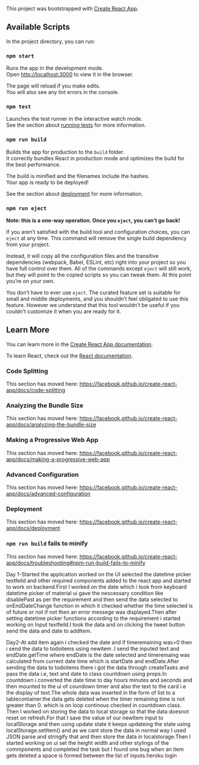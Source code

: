 This project was bootstrapped with [Create React App](https://github.com/facebook/create-react-app).

## Available Scripts

In the project directory, you can run:

### `npm start`

Runs the app in the development mode.<br />
Open [http://localhost:3000](http://localhost:3000) to view it in the browser.

The page will reload if you make edits.<br />
You will also see any lint errors in the console.

### `npm test`

Launches the test runner in the interactive watch mode.<br />
See the section about [running tests](https://facebook.github.io/create-react-app/docs/running-tests) for more information.

### `npm run build`

Builds the app for production to the `build` folder.<br />
It correctly bundles React in production mode and optimizes the build for the best performance.

The build is minified and the filenames include the hashes.<br />
Your app is ready to be deployed!

See the section about [deployment](https://facebook.github.io/create-react-app/docs/deployment) for more information.

### `npm run eject`

**Note: this is a one-way operation. Once you `eject`, you can’t go back!**

If you aren’t satisfied with the build tool and configuration choices, you can `eject` at any time. This command will remove the single build dependency from your project.

Instead, it will copy all the configuration files and the transitive dependencies (webpack, Babel, ESLint, etc) right into your project so you have full control over them. All of the commands except `eject` will still work, but they will point to the copied scripts so you can tweak them. At this point you’re on your own.

You don’t have to ever use `eject`. The curated feature set is suitable for small and middle deployments, and you shouldn’t feel obligated to use this feature. However we understand that this tool wouldn’t be useful if you couldn’t customize it when you are ready for it.

## Learn More

You can learn more in the [Create React App documentation](https://facebook.github.io/create-react-app/docs/getting-started).

To learn React, check out the [React documentation](https://reactjs.org/).

### Code Splitting

This section has moved here: https://facebook.github.io/create-react-app/docs/code-splitting

### Analyzing the Bundle Size

This section has moved here: https://facebook.github.io/create-react-app/docs/analyzing-the-bundle-size

### Making a Progressive Web App

This section has moved here: https://facebook.github.io/create-react-app/docs/making-a-progressive-web-app

### Advanced Configuration

This section has moved here: https://facebook.github.io/create-react-app/docs/advanced-configuration

### Deployment

This section has moved here: https://facebook.github.io/create-react-app/docs/deployment

### `npm run build` fails to minify

This section has moved here: https://facebook.github.io/create-react-app/docs/troubleshooting#npm-run-build-fails-to-minify

Day 1-Started the application worked on the UI selected the datetime picker textfeild and other required components added to the react app and started to work on backend.First I worked on the date which i took from keyboard datetime picker of material ui gave the nescessary condition like disablePast as per the requirement and then send the data selected to onEndDateChange function in which it checked whether the time selected is of future or not if not then an error messege was displayed.Then after setting datetime picker functions according to the requirement i started working on Input textfeild.I took the data and on clicking the tweet button send the data and date to addItem.

Day2-At add item again i checked the date and if timeremaining was>0 then i send the data to todoitems using newitem .I send the inputed text  and endDate.getTime where endDate is the date selected and timeremaing was calculated from current date time which is startDate and endDate.After sending the data to todoitems there i got the data through createTasks and pass the data i.e, text and date to class countdown using props.In countdown i converted the date time to day hours minutes and seconds and then mounted to the ui of coundown timer and also the text to the card i.e the display of text.The whole data was inserted in the form of list to a tablecontainer.the data gets deleted when the timer remaining time is not greater than 0. which is on loop continous checked in countdown class.
Then I worked on storing the data to local storage so that the data doesnot reset on refresh.For that I save the value of our newItem input to localStorage and then using update state it keeps updateing the state using localStorage.setItem() and as we cant store the data in normal way I used JSON parse and stringify that and then store the data in localstorage.Then I started working on ui set the height width and other stylings of the commponents and completed the task but I found one bug when an item gets deleted a space is formed between the list of inputs.heroku login
